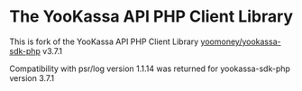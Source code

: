 # The YooKassa API PHP Client Library

This is fork of the YooKassa API PHP Client Library [yoomoney/yookassa-sdk-php](https://packagist.org/packages/yoomoney/yookassa-sdk-php) v3.7.1

Compatibility with psr/log version 1.1.14 was returned for yookassa-sdk-php version 3.7.1
